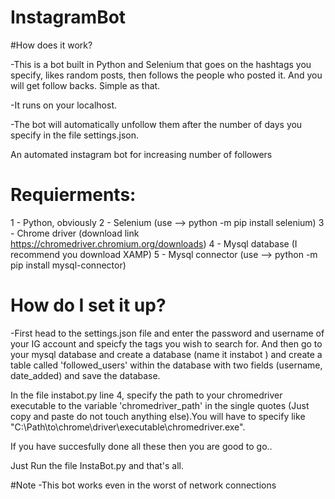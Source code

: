 # InstagramBot

#How does it work?

-This is a bot built in Python and Selenium that goes on the hashtags you specify, likes random posts, then follows the people who posted it. And you will get follow backs. Simple as that.

-It runs on your localhost.

-The bot will automatically unfollow them after the number of days you specify in the file settings.json.


An automated instagram bot for increasing number of followers

# Requierments:
  1 - Python, obviously
  2 - Selenium (use --> python -m pip install selenium) 
  3 - Chrome driver (download link https://chromedriver.chromium.org/downloads)
  4 - Mysql database (I recommend you download XAMP)
  5 - Mysql connector (use --> python -m pip install mysql-connector)


# How do I set it up?

-First head to the settings.json file and enter the password and username of your IG account and speicfy the tags you wish to search for. And then go to your mysql database and create a database (name it instabot ) and create a table called 'followed_users' within the database with two fields (username, date_added) and save the database.

In the file instabot.py line 4, specify the path to your chromedriver executable to the variable 'chromedriver_path' in the single quotes (Just copy and paste do not touch anything else).You will have to specify like "C:\Path\to\chrome\driver\executable\chromedriver.exe".

If you have succesfully done all these then you are good to go..

Just Run the file InstaBot.py and that's all.

#Note
-This bot works even in the worst of network connections
